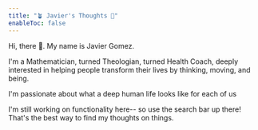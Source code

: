 ```yaml
---
title: "🪴 Javier's Thoughts 🧠"
enableToc: false
---
```


Hi, there 👋. My name is Javier Gomez.

I'm a Mathematician, turned Theologian, turned Health Coach, deeply interested in helping people transform their lives by thinking, moving, and being.

I'm passionate about what a deep human life looks like for each of us

I'm still working on functionality here-- so use the search bar up there! That's the best way to find my thoughts on things.